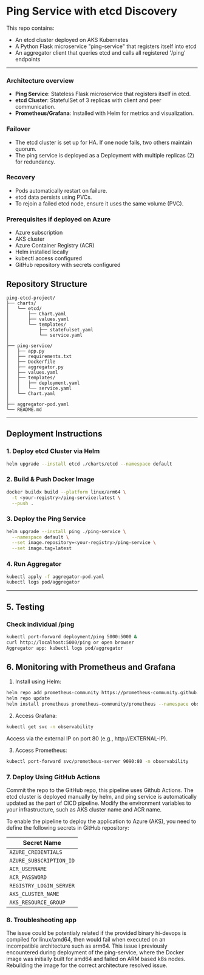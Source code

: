 # Ping Service with etcd Discovery

This repo contains:
- An etcd cluster deployed on AKS Kubernetes
- A Python Flask microservice "ping-service" that registers itself into etcd
- An aggregator client that queries etcd and calls all registered '/ping' endpoints

---

### Architecture overview

- **Ping Service**: Stateless Flask microservice that registers itself in etcd.
- **etcd Cluster**: StatefulSet of 3 replicas with client and peer communication.
- **Prometheus/Grafana**: Installed with Helm for metrics and visualization.

### Failover

- The etcd cluster is set up for HA. If one node fails, two others maintain quorum.
- The ping service is deployed as a Deployment with multiple replicas (2) for redundancy.

### Recovery

- Pods automatically restart on failure.
- etcd data persists using PVCs.
- To rejoin a failed etcd node, ensure it uses the same volume (PVC).

### Prerequisites if deployed on Azure

- Azure subscription
- AKS cluster
- Azure Container Registry (ACR)
- Helm installed locally
- kubectl access configured
- GitHub repository with secrets configured

## Repository Structure

```
ping-etcd-project/
├── charts/
│   └── etcd/                   
│       ├── Chart.yaml
│       ├── values.yaml
│       └── templates/
│           ├── statefulset.yaml
│           └── service.yaml
│
├── ping-service/
│   ├── app.py                   
│   ├── requirements.txt
│   ├── Dockerfile
│   ├── aggregator.py        
│   ├── values.yaml            
│   ├── templates/           
│   │   ├── deployment.yaml
│   │   └── service.yaml
│   └── Chart.yaml
│
├── aggregator-pod.yaml       
└── README.md
```

---

##  Deployment Instructions

### 1. Deploy etcd Cluster via Helm
```bash
helm upgrade --install etcd ./charts/etcd --namespace default
```

### 2. Build & Push Docker Image
```bash
docker buildx build --platform linux/arm64 \
  -t <your-registry>/ping-service:latest \
  --push .
```

### 3. Deploy the Ping Service
```bash
helm upgrade --install ping ./ping-service \
  --namespace default \
  --set image.repository=<your-registry>/ping-service \
  --set image.tag=latest
```

### 4. Run Aggregator
```bash
kubectl apply -f aggregator-pod.yaml
kubectl logs pod/aggregator
```

---

## 5. Testing

### Check individual /ping
```bash
kubectl port-forward deployment/ping 5000:5000 &
curl http://localhost:5000/ping or open browser
Aggregator app: kubectl logs pod/aggregator
```

## 6. Monitoring with Prometheus and Grafana

1. Install using Helm:

```bash
helm repo add prometheus-community https://prometheus-community.github.io/helm-charts
helm repo update
helm install prometheus prometheus-community/prometheus --namespace observability --create-namespace
```

2. Access Grafana:

```bash
kubectl get svc -n observability
```
Access via the external IP on port 80 (e.g., http://EXTERNAL-IP).

3. Access Prometheus:

```bash
kubectl port-forward svc/prometheus-server 9090:80 -n observability
```

### 7. Deploy Using GitHub Actions

Commit the repo to the GitHub repo, this pipeline uses Github Actions.
The etcd cluster is deployed manually by helm, and ping service is automatically updated as the part of CICD pipeline.
Modify the environment variables to your infrastructure, such as AKS cluster name and ACR name.

To enable the pipeline to deploy the application to Azure (AKS), you need to define the following secrets in GitHub repository:

| Secret Name              | 
|--------------------------|
| `AZURE_CREDENTIALS`      | 
| `AZURE_SUBSCRIPTION_ID`  |
| `ACR_USERNAME`           | 
| `ACR_PASSWORD`           | 
| `REGISTRY_LOGIN_SERVER`  | 
| `AKS_CLUSTER_NAME`       | 
| `AKS_RESOURCE_GROUP`     | 

### 8. Troubleshooting app

The issue could be potentialy related if the provided binary hi-devops is compiled for linux/amd64, then would fail when executed on an incompatible architecture such as arm64. This issue i previously encountered during deployment of the ping-service, where the Docker image was initially built for amd64 and failed on ARM based k8s nodes. Rebuilding the image for the correct architecture resolved issue.